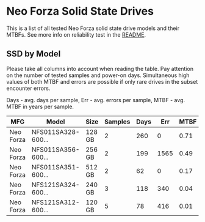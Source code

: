 Neo Forza Solid State Drives
============================

This is a list of all tested Neo Forza solid state drive models and their MTBFs. See
more info on reliability test in the [README](https://github.com/linuxhw/SMART).

SSD by Model
------------

Please take all columns into account when reading the table. Pay attention on the
number of tested samples and power-on days. Simultaneous high values of both MTBF
and errors are possible if only rare drives in the subset encounter errors.

Days - avg. days per sample,
Err  - avg. errors per sample,
MTBF - avg. MTBF in years per sample.

| MFG       | Model              | Size   | Samples | Days  | Err   | MTBF |
|-----------|--------------------|--------|---------|-------|-------|------|
| Neo Forza | NFS011SA328-600... | 128 GB | 2       | 260   | 0     | 0.71   |
| Neo Forza | NFS011SA356-600... | 256 GB | 2       | 199   | 1565  | 0.49   |
| Neo Forza | NFS011SA351-600... | 512 GB | 2       | 62    | 0     | 0.17   |
| Neo Forza | NFS121SA324-600... | 240 GB | 3       | 118   | 340   | 0.04   |
| Neo Forza | NFS121SA312-600... | 120 GB | 5       | 78    | 416   | 0.01   |
